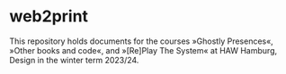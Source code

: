 # web2print

This repository holds documents for the courses »Ghostly Presences«, »Other books and code«, and »[Re]Play The System« at HAW Hamburg, Design in the winter term 2023/24.

